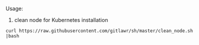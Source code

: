 Usage:

1. clean node for Kubernetes installation
```
curl https://raw.githubusercontent.com/gitlawr/sh/master/clean_node.sh |bash
```
 
